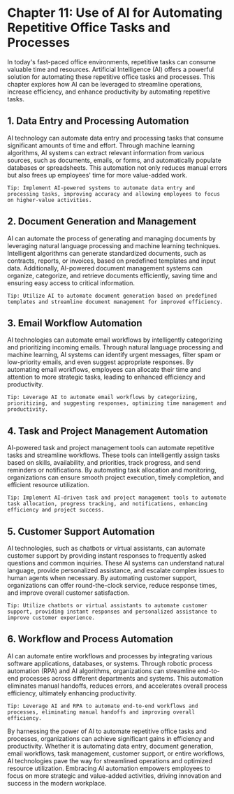 Chapter 11: Use of AI for Automating Repetitive Office Tasks and Processes
==========================================================================

In today's fast-paced office environments, repetitive tasks can consume valuable time and resources. Artificial Intelligence (AI) offers a powerful solution for automating these repetitive office tasks and processes. This chapter explores how AI can be leveraged to streamline operations, increase efficiency, and enhance productivity by automating repetitive tasks.

**1. Data Entry and Processing Automation**
-------------------------------------------

AI technology can automate data entry and processing tasks that consume significant amounts of time and effort. Through machine learning algorithms, AI systems can extract relevant information from various sources, such as documents, emails, or forms, and automatically populate databases or spreadsheets. This automation not only reduces manual errors but also frees up employees' time for more value-added work.

`Tip: Implement AI-powered systems to automate data entry and processing tasks, improving accuracy and allowing employees to focus on higher-value activities.`

**2. Document Generation and Management**
-----------------------------------------

AI can automate the process of generating and managing documents by leveraging natural language processing and machine learning techniques. Intelligent algorithms can generate standardized documents, such as contracts, reports, or invoices, based on predefined templates and input data. Additionally, AI-powered document management systems can organize, categorize, and retrieve documents efficiently, saving time and ensuring easy access to critical information.

`Tip: Utilize AI to automate document generation based on predefined templates and streamline document management for improved efficiency.`

**3. Email Workflow Automation**
--------------------------------

AI technologies can automate email workflows by intelligently categorizing and prioritizing incoming emails. Through natural language processing and machine learning, AI systems can identify urgent messages, filter spam or low-priority emails, and even suggest appropriate responses. By automating email workflows, employees can allocate their time and attention to more strategic tasks, leading to enhanced efficiency and productivity.

`Tip: Leverage AI to automate email workflows by categorizing, prioritizing, and suggesting responses, optimizing time management and productivity.`

**4. Task and Project Management Automation**
---------------------------------------------

AI-powered task and project management tools can automate repetitive tasks and streamline workflows. These tools can intelligently assign tasks based on skills, availability, and priorities, track progress, and send reminders or notifications. By automating task allocation and monitoring, organizations can ensure smooth project execution, timely completion, and efficient resource utilization.

`Tip: Implement AI-driven task and project management tools to automate task allocation, progress tracking, and notifications, enhancing efficiency and project success.`

**5. Customer Support Automation**
----------------------------------

AI technologies, such as chatbots or virtual assistants, can automate customer support by providing instant responses to frequently asked questions and common inquiries. These AI systems can understand natural language, provide personalized assistance, and escalate complex issues to human agents when necessary. By automating customer support, organizations can offer round-the-clock service, reduce response times, and improve overall customer satisfaction.

`Tip: Utilize chatbots or virtual assistants to automate customer support, providing instant responses and personalized assistance to improve customer experience.`

**6. Workflow and Process Automation**
--------------------------------------

AI can automate entire workflows and processes by integrating various software applications, databases, or systems. Through robotic process automation (RPA) and AI algorithms, organizations can streamline end-to-end processes across different departments and systems. This automation eliminates manual handoffs, reduces errors, and accelerates overall process efficiency, ultimately enhancing productivity.

`Tip: Leverage AI and RPA to automate end-to-end workflows and processes, eliminating manual handoffs and improving overall efficiency.`

By harnessing the power of AI to automate repetitive office tasks and processes, organizations can achieve significant gains in efficiency and productivity. Whether it is automating data entry, document generation, email workflows, task management, customer support, or entire workflows, AI technologies pave the way for streamlined operations and optimized resource utilization. Embracing AI automation empowers employees to focus on more strategic and value-added activities, driving innovation and success in the modern workplace.
